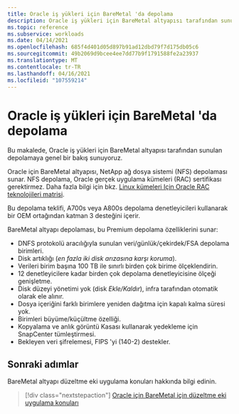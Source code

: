 ```yaml
---
title: Oracle iş yükleri için BareMetal 'da depolama
description: Oracle iş yükleri için BareMetal altyapısı tarafından sunulan depolama hakkında bilgi edinin.
ms.topic: reference
ms.subservice: workloads
ms.date: 04/14/2021
ms.openlocfilehash: 685f4d401d05d897b91ad12dbd79f7d175db05c6
ms.sourcegitcommit: 49b2069d9bcee4ee7dd77b9f1791588fe2a23937
ms.translationtype: MT
ms.contentlocale: tr-TR
ms.lasthandoff: 04/16/2021
ms.locfileid: "107559214"
---
```

# <a name="storage-on-baremetal-for-oracle-workloads"></a>Oracle iş yükleri için BareMetal 'da depolama

Bu makalede, Oracle iş yükleri için BareMetal altyapısı tarafından sunulan depolamaya genel bir bakış sunuyoruz.

Oracle için BareMetal altyapısı, NetApp ağ dosya sistemi (NFS) depolaması sunar. NFS depolama, Oracle gerçek uygulama kümeleri (RAC) sertifikası gerektirmez. Daha fazla bilgi için bkz. [Linux kümeleri Için Oracle RAC teknolojileri matrisi](https://www.oracle.com/database/technologies/tech-generic-linux-new.html).

Bu depolama teklifi, A700s veya A800s depolama denetleyicileri kullanarak bir OEM ortağından katman 3 desteğini içerir.

BareMetal altyapı depolaması, bu Premium depolama özelliklerini sunar:

- DNFS protokolü aracılığıyla sunulan veri/günlük/çekirdek/FSA depolama birimleri.
- Disk artıklığı (*en fazla iki disk arızasına karşı koruma*).
- Verileri birim başına 100 TB ile sınırlı birden çok birime ölçeklendirin.
- 12 denetleyicilere kadar birden çok depolama denetleyicisine ölçeği genişletme.
- Disk düzeyi yönetimi yok (disk *Ekle/Kaldır*), infra tarafından otomatik olarak ele alınır.
- Dosya içeriğini farklı birimlere yeniden dağıtma için kapalı kalma süresi yok.
- Birimleri büyüme/küçültme özelliği.
- Kopyalama ve anlık görüntü Kasası kullanarak yedekleme için SnapCenter tümleştirmesi.
- Bekleyen veri şifrelemesi, FIPS 'yi (140-2) destekler.

## <a name="next-steps"></a>Sonraki adımlar

BareMetal altyapı düzeltme eki uygulama konuları hakkında bilgi edinin.

> [!div class="nextstepaction"]
> [Oracle için BareMetal için düzeltme eki uygulama konuları](oracle-baremetal-patching.md)

